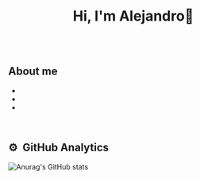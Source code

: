 <div align="center">
<h1 align="center">Hi, I'm Alejandro👋</h1>
</div>
<br>
<br>

## About me
-
-
-
<br>

## ⚙️ &nbsp;GitHub Analytics
![Anurag's GitHub stats](https://github-readme-stats.vercel.app/api?username=AlejandroEleazar&show_icons=true&theme=tokyonight)

<!--


**AlejandroEleazar/AlejandroEleazar** is a ✨ _special_ ✨ repository because its `README.md` (this file) appears on your GitHub profile.

Here are some ideas to get you started:

- 🔭 I’m currently working on ...
- 🌱 I’m currently learning ...
- 👯 I’m looking to collaborate on ...
- 🤔 I’m looking for help with ...  
- 💬 Ask me about ...
- 📫 How to reach me: ...
- 😄 Pronouns: ...
- ⚡ Fun fact: ...
-->
